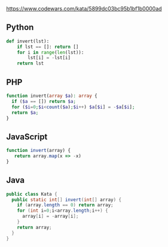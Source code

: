 https://www.codewars.com/kata/5899dc03bc95b1bf1b0000ad

## Python
```python
def invert(lst):
    if lst == []: return []
    for i in range(len(lst)):
        lst[i] = -lst[i]
    return lst
```

## PHP
```php
function invert(array $a): array {
  if ($a == []) return $a;
  for ($i=0;$i<count($a);$i++) $a[$i] = -$a[$i];
  return $a;
}
```

## JavaScript
```js
function invert(array) {
   return array.map(x => -x)
}
```

## Java
```java
public class Kata {
  public static int[] invert(int[] array) {
    if (array.length == 0) return array;
    for (int i=0;i<array.length;i++) {
      array[i] = -array[i];
    }
    return array;
  }
}
```